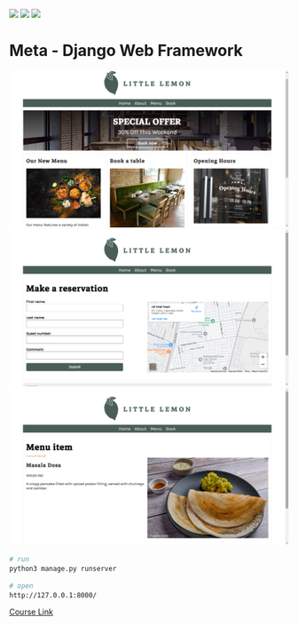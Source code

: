 ![](https://img.shields.io/badge/Python-FFD43B?style=for-the-badge&logo=python&logoColor=blue) ![](https://img.shields.io/badge/Django-092E20?style=for-the-badge&logo=django&logoColor=green) ![](https://img.shields.io/badge/SQLite-07405E?style=for-the-badge&logo=sqlite&logoColor=white)

# Meta - Django Web Framework

![Screenshot 1](https://raw.githubusercontent.com/srinath41/Restaurant-WebApp/main/restaurant/static/img/Screenshot%20(1).png)<br>
![Screenshot 2](https://raw.githubusercontent.com/srinath41/Restaurant-WebApp/main/restaurant/static/img/Screenshot%20(2).png)<br>
![Screenshot 3](https://raw.githubusercontent.com/srinath41/Restaurant-WebApp/main/restaurant/static/img/Screenshot%20(3).png)
```bash
# run
python3 manage.py runserver
```

```bash
# open
http://127.0.0.1:8000/
```

[Course Link](https://www.coursera.org/learn/django-web-framework)
